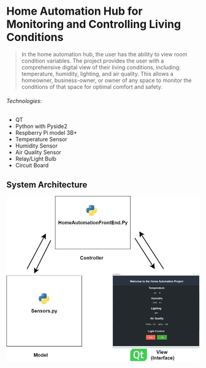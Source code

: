 # Home Automation Hub for Monitoring and Controlling Living Conditions

> In the home automation hub, the user has the ability to view room condition variables. The project provides the user with a comprehensive digital view of their living conditions, including: temperature, humidity, lighting, and air quality. This allows a homeowner, business-owner, or owner of any space to monitor the conditions of that space for optimal comfort and safety.

###### Technologies:
- QT
- Python with Pyside2
- Respberry Pi model 3B+
- Temperature Sensor
- Humidity Sensor
- Air Quality Sensor
- Relay/Light Bulb
- Circuit Board

## System Architecture

![](Agritecture.png)
